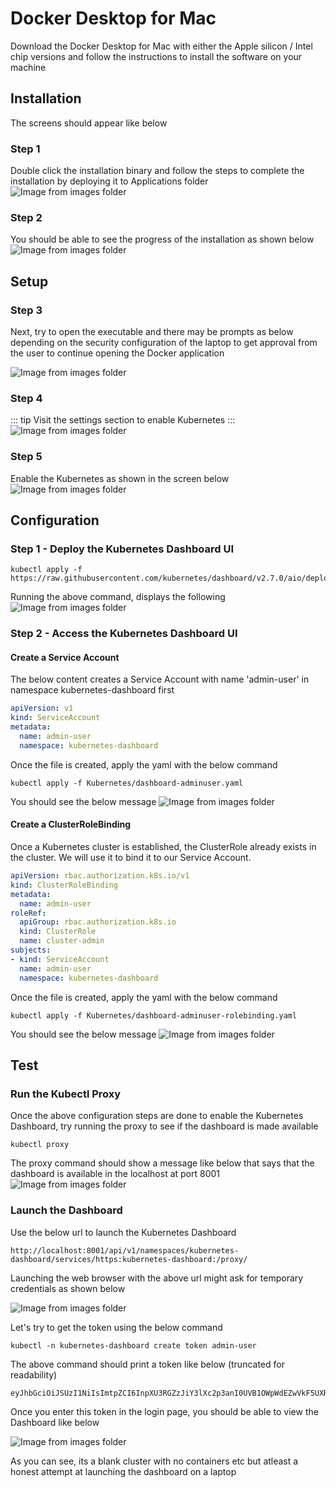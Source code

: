 # Docker Desktop for Mac

Download the Docker Desktop for Mac with either the Apple silicon / Intel chip versions and follow the instructions to install the software on your machine

## Installation

The screens should appear like below

### Step 1
Double click the installation binary and follow the steps to complete the installation by deploying it to Applications folder
![Image from images folder](~@source/images/docker/Docker_Drag_and_Drop.png)

### Step 2
You should be able to see the progress of the installation as shown below
![Image from images folder](~@source/images/docker/Docker_Installation.png)

## Setup

### Step 3
Next, try to open the executable and there may be prompts as below depending on the security configuration of the laptop to get approval from the user to continue opening the Docker application

![Image from images folder](~@source/images/docker/Docker_Approve.png)

### Step 4
::: tip
Visit the settings section to enable Kubernetes 
:::
![Image from images folder](~@source/images/docker/Docker_Enable_Kubernetes_1.png)

### Step 5
Enable the Kubernetes as shown in the screen below
![Image from images folder](~@source/images/docker/Docker_Enable_Kubernetes_2.png)

## Configuration

### Step 1 - Deploy the Kubernetes Dashboard UI

```
kubectl apply -f https://raw.githubusercontent.com/kubernetes/dashboard/v2.7.0/aio/deploy/recommended.yaml

```
Running the above command, displays the following 
![Image from images folder](~@source/images/docker/Kubernetes_Dashboard_Creation.png)

### Step 2 - Access the Kubernetes Dashboard UI

#### Create a Service Account
The below content creates a Service Account with name 'admin-user' in namespace kubernetes-dashboard first

```yaml
apiVersion: v1
kind: ServiceAccount
metadata:
  name: admin-user
  namespace: kubernetes-dashboard
```
Once the file is created, apply the yaml with the below command

```
kubectl apply -f Kubernetes/dashboard-adminuser.yaml
```

You should see the below message
![Image from images folder](~@source/images/docker/Kubernetes_Dashboard_AdminUser.png)

#### Create a ClusterRoleBinding
Once a Kubernetes cluster is established, the ClusterRole already exists in the cluster. We will use it to bind it to our Service Account.

```yaml
apiVersion: rbac.authorization.k8s.io/v1
kind: ClusterRoleBinding
metadata:
  name: admin-user
roleRef:
  apiGroup: rbac.authorization.k8s.io
  kind: ClusterRole
  name: cluster-admin
subjects:
- kind: ServiceAccount
  name: admin-user
  namespace: kubernetes-dashboard
```
Once the file is created, apply the yaml with the below command

```
kubectl apply -f Kubernetes/dashboard-adminuser-rolebinding.yaml
```

You should see the below message
![Image from images folder](~@source/images/docker/Kubernetes_Dashboard_AdminUser_Rolebinding.png)

## Test
### Run the Kubectl Proxy
Once the above configuration steps are done to enable the Kubernetes Dashboard, try running the proxy to see if the dashboard is made available

```
kubectl proxy
```

The proxy command should show a message like below that says that the dashboard is available in the localhost at port 8001
![Image from images folder](~@source/images/docker/Kubernetes_kubectl_proxy.png)

### Launch the Dashboard

Use the below url to launch the Kubernetes Dashboard
```
http://localhost:8001/api/v1/namespaces/kubernetes-dashboard/services/https:kubernetes-dashboard:/proxy/
```
Launching the web browser with the above url might ask for temporary credentials as shown below

![Image from images folder](~@source/images/docker/Kubernetes_Dashboard_Login.png)   

Let's try to get the token using the below command

```
kubectl -n kubernetes-dashboard create token admin-user
```

The above command should print a token like below (truncated for readability)
```
eyJhbGciOiJSUzI1NiIsImtpZCI6InpXU3RGZzJiY3lXc2p3anI0UVB1OWpWdEZwVkF5UXRCeU9hMVZMZ0RpU2sifQ.eyJhdWQiOlsiaHR0cHM6Ly9rdWJlcm5ldGVzLmRlZmF1bHQuc3ZjLmNsdXN0ZXIubG9jYWwiXSwiZXhwIjoxNzEwOTAxMzM0LCJpYXQiOjE3MTA4OTc3MzQsIm
```

Once you enter this token in the login page, you should be able to view the Dashboard like below

![Image from images folder](~@source/images/docker/Kubernetes_Dashboard.png) 

As you can see, its a blank cluster with no containers etc but atleast a honest attempt at launching the dashboard on a laptop


